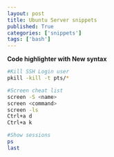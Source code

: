 ```yaml
---
layout: post
title: Ubuntu Server snippets
published: True
categories: ['snippets']
tags: ['bash']
---
```


**Code highlighter with New syntax**

<!--more-->

```bash
#Kill SSH Login user
pkill -kill -t pts/*

#Screen cheat list 
screen -S <name>
screen <command>
screen -ls
Ctrl+a d
Ctrl+a k

#Show sessions
ps
last
```
